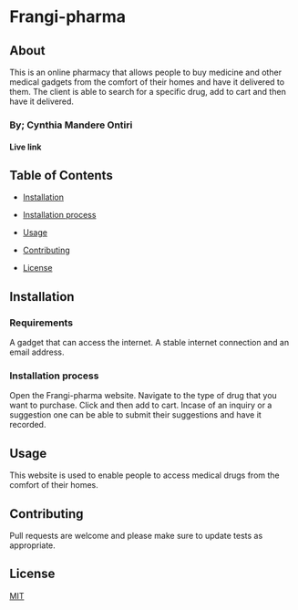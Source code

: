 # Frangi-pharma
## About
This is an online pharmacy that allows people to buy medicine and other medical gadgets from the comfort of their homes and have it delivered to them.
The client is able to search for a specific drug, add to cart and then have it delivered.
### By; Cynthia Mandere Ontiri
#### Live link

## Table of Contents
- [Installation](##Installation)

- [Installation process](##Installation )

- [Usage](##Usage)

- [Contributing](##Contributing)

- [License](##License)


## Installation
### Requirements
A gadget that can access the internet.
A stable internet connection and an email address.

### Installation process
Open the Frangi-pharma website.
Navigate to the type of drug that you want to purchase.
Click and then add to cart.
Incase of an inquiry or a suggestion one can be able to submit their suggestions and have it recorded.


## Usage

This website is used to enable people to access medical drugs from the comfort of their homes.

## Contributing
Pull requests are welcome and please make sure to update tests as appropriate.


## License
[MIT](https://choosealicense.com/licenses/mit/)
